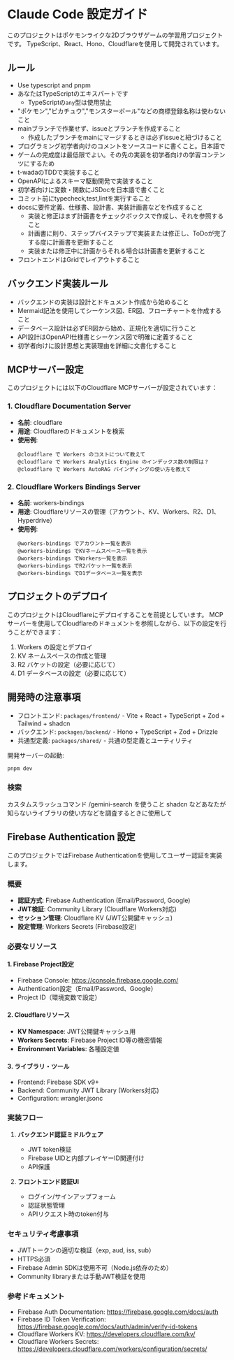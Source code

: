 # Claude Code 設定ガイド

このプロジェクトはポケモンライクな2Dブラウザゲームの学習用プロジェクトです。
TypeScript、React、Hono、Cloudflareを使用して開発されています。

## ルール

- Use typescript and pnpm
- あなたはTypeScriptのエキスパートです
  - TypeScriptの`any`型は使用禁止
- "ポケモン","ピカチュウ","モンスターボール"などの商標登録名称は使わないこと
- mainブランチで作業せず、issueとブランチを作成すること
  - 作成したブランチをmainにマージするときは必ずissueと紐づけること
- プログラミング初学者向けのコメントをソースコードに書くこと。日本語で
- ゲームの完成度は最低限でよい。その先の実装を初学者向けの学習コンテンツにするため
- t-wadaのTDDで実装すること
- OpenAPIによるスキーマ駆動開発で実装すること
- 初学者向けに変数・関数にJSDocを日本語で書くこと
- コミット前にtypecheck,test,lintを実行すること
- docsに要件定義、仕様書、設計書、実装計画書などを作成すること
  - 実装と修正はまず計画書をチェックボックスで作成し、それを参照すること
  - 計画書に則り、ステップバイステップで実装または修正し、ToDoが完了する度に計画書を更新すること
  - 実装または修正中に計画からそれる場合は計画書を更新すること
- フロントエンドはGridでレイアウトすること

## バックエンド実装ルール

- バックエンドの実装は設計とドキュメント作成から始めること
- Mermaid記法を使用してシーケンス図、ER図、フローチャートを作成すること
- データベース設計は必ずER図から始め、正規化を適切に行うこと
- API設計はOpenAPI仕様書とシーケンス図で明確に定義すること
- 初学者向けに設計思想と実装理由を詳細に文書化すること

## MCPサーバー設定

このプロジェクトには以下のCloudflare MCPサーバーが設定されています：

### 1. Cloudflare Documentation Server

- **名前**: cloudflare
- **用途**: Cloudflareのドキュメントを検索
- **使用例**:
  ```
  @cloudflare で Workers のコストについて教えて
  @cloudflare で Workers Analytics Engine のインデックス数の制限は？
  @cloudflare で Workers AutoRAG バインディングの使い方を教えて
  ```

### 2. Cloudflare Workers Bindings Server

- **名前**: workers-bindings
- **用途**: Cloudflareリソースの管理（アカウント、KV、Workers、R2、D1、Hyperdrive）
- **使用例**:
  ```
  @workers-bindings でアカウント一覧を表示
  @workers-bindings でKVネームスペース一覧を表示
  @workers-bindings でWorkers一覧を表示
  @workers-bindings でR2バケット一覧を表示
  @workers-bindings でD1データベース一覧を表示
  ```

## プロジェクトのデプロイ

このプロジェクトはCloudflareにデプロイすることを前提としています。
MCPサーバーを使用してCloudflareのドキュメントを参照しながら、以下の設定を行うことができます：

1. Workers の設定とデプロイ
2. KV ネームスペースの作成と管理
3. R2 バケットの設定（必要に応じて）
4. D1 データベースの設定（必要に応じて）

## 開発時の注意事項

- フロントエンド: `packages/frontend/` - Vite + React + TypeScript + Zod + Tailwind + shadcn
- バックエンド: `packages/backend/` - Hono + TypeScript + Zod + Drizzle
- 共通型定義: `packages/shared/` - 共通の型定義とユーティリティ

開発サーバーの起動:

```bash
pnpm dev
```

### 検索
カスタムスラッシュコマンド /gemini-search を使うこと
shadcn などあなたが知らないライブラリの使い方などを調査するときに使用して

## Firebase Authentication 設定

このプロジェクトではFirebase Authenticationを使用してユーザー認証を実装します。

### 概要

- **認証方式**: Firebase Authentication (Email/Password, Google)
- **JWT検証**: Community Library (Cloudflare Workers対応)
- **セッション管理**: Cloudflare KV (JWT公開鍵キャッシュ)
- **設定管理**: Workers Secrets (Firebase設定)

### 必要なリソース

#### 1. Firebase Project設定
- Firebase Console: https://console.firebase.google.com/
- Authentication設定（Email/Password、Google）
- Project ID（環境変数で設定）

#### 2. Cloudflareリソース
- **KV Namespace**: JWT公開鍵キャッシュ用
- **Workers Secrets**: Firebase Project ID等の機密情報
- **Environment Variables**: 各種設定値

#### 3. ライブラリ・ツール
- Frontend: Firebase SDK v9+
- Backend: Community JWT Library (Workers対応)
- Configuration: wrangler.jsonc

### 実装フロー

1. **バックエンド認証ミドルウェア**
   - JWT token検証
   - Firebase UIDと内部プレイヤーID関連付け
   - API保護

2. **フロントエンド認証UI**
   - ログイン/サインアップフォーム
   - 認証状態管理
   - APIリクエスト時のtoken付与

### セキュリティ考慮事項

- JWTトークンの適切な検証（exp, aud, iss, sub）
- HTTPS必須
- Firebase Admin SDKは使用不可（Node.js依存のため）
- Community libraryまたは手動JWT検証を使用

### 参考ドキュメント

- Firebase Auth Documentation: https://firebase.google.com/docs/auth
- Firebase ID Token Verification: https://firebase.google.com/docs/auth/admin/verify-id-tokens
- Cloudflare Workers KV: https://developers.cloudflare.com/kv/
- Cloudflare Workers Secrets: https://developers.cloudflare.com/workers/configuration/secrets/